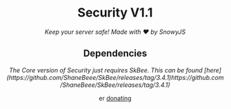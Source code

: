 <h1 align="center">Security V1.1</h1><div align="center">
<i>Keep your server safe! Made with ❤️ by SnowyJS</i>

<h2 align="center">Dependencies</h2><div align="center">
<i>The Core version of Security just requires SkBee. This can be found [here](https://github.com/ShaneBeee/SkBee/releases/tag/3.4.1)https://github.com/ShaneBeee/SkBee/releases/tag/3.4.1)</i>

er [donating](https://paypal.me/abhishek)
